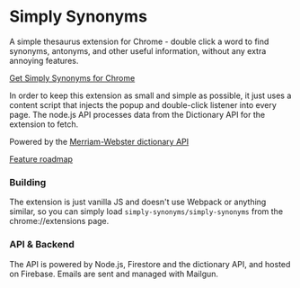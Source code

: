 # Simply Synonyms

A simple thesaurus extension for Chrome - double click a word to find synonyms, antonyms, and other useful information, without any extra annoying features.

[Get Simply Synonyms for Chrome](https://chrome.google.com/webstore/detail/simply-synonyms/hapeijdlgbbhjmijhmgggnakcgdcpfap)

In order to keep this extension as small and simple as possible, it just uses a content script that injects the popup and double-click listener into every page. The node.js API processes data from the Dictionary API for the extension to fetch.

Powered by the [Merriam-Webster dictionary API](https://dictionaryapi.com/)

[Feature roadmap](https://share.clickup.com/l/h/6-35841888-1/d7129f9d437b7e0)

### Building

The extension is just vanilla JS and doesn't use Webpack or anything similar, so you can simply load `simply-synonyms/simply-synonyms` from the chrome://extensions page.

### API & Backend

The API is powered by Node.js, Firestore and the dictionary API, and hosted on Firebase. Emails are sent and managed with Mailgun.
